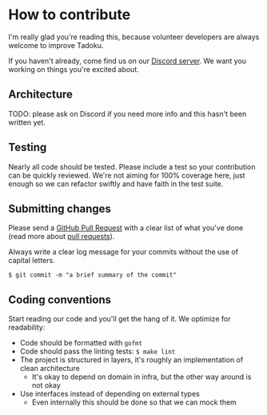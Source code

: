 # How to contribute

I'm really glad you're reading this, because volunteer developers are always welcome to improve Tadoku.

If you haven't already, come find us on our [Discord server](https://discord.gg/Dd8t9WB). We want you working on things you're excited about.

## Architecture

TODO: please ask on Discord if you need more info and this hasn't been written yet.

## Testing

Nearly all code should be tested. Please include a test so your contribution can be quickly reviewed. We're not aiming for 100% coverage here, just enough so we can refactor swiftly and have faith in the test suite.

## Submitting changes

Please send a [GitHub Pull Request](https://github.com/tadoku/api/pull/new/master) with a clear list of what you've done (read more about [pull requests](http://help.github.com/pull-requests/)).

Always write a clear log message for your commits without the use of capital letters.

    $ git commit -m "a brief summary of the commit"

## Coding conventions

Start reading our code and you'll get the hang of it. We optimize for readability:

  * Code should be formatted with `gofmt`
  * Code should pass the linting tests: `$ make lint`
  * The project is structured in layers, it's roughly an implementation of clean architecture
    * It's okay to depend on domain in infra, but the other way around is not okay
  * Use interfaces instead of depending on external types
    * Even internally this should be done so that we can mock them
